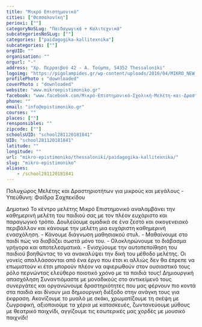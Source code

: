 ```yaml
---
title: "Μικρό Επιστημονικό"
cities: ["Θεσσαλονίκη"]
perioxi: [""]
categoryNoSLug: "Παιδαγωγικά + Καλιτεχνικά"
subcategoriesNoSLug: [""]
categories: ["paidagogika-kallitexnika"]
subcategories: [""]
orgUID: ""
organisation: ""
orgurl: "-"
address: "Χρ. Περραιβού 42 - Α. Τούμπα, 54352 Thessaloníki"
logoimg: "https://pigolampides.gr/wp-content/uploads/2016/04/MIKRO_NEW_LOGO-360x240saxpekidi.jpeg"
profilePhoto : "downloaded"
coverPhoto : "downloaded"
website: "www.mikroepistimoniko.gr"
facebook: "www.facebook.com/Μικρό-Επιστημονικό-Σχολική-Μελέτη-και-Δραστηριότητες-521808487974776/"
phone: ""
email: "info@epistimoniko.gr"
courses: ""
places: [""]
rensponsibles: ""
zipcode: [""]
schoolsUID: "school281120181841"
UID: "school281120181841"
latitude: ""
longitude: ""
url: "mikro-epistimoniko/thessaloniki/paidagogika-kallitexnika/"
slug: "mikro-epistimoniko"
aliases:
    - /school281120181841
---
```



Πολυχώρος Μελέτης και Δραστηριοτήτων για μικρούς και μεγάλους - Υπεύθυνη: Φαίδρα Σαχπεκίδου

Δημοτικό Το κέντρο μελέτης Μικρό Επιστημονικό αναλαμβάνει την καθημερινή μελέτη του παιδιού σας με τον πλέον ευχάριστο και παραγωγικό τρόπο. Δουλεύουμε ομαδικά σε ένα ζεστό και οικογενειακό περιβάλλον και κάνουμε την μελέτη μια ευχάριστη καθημερινή ενασχόληση. - Κάνουμε διάγνωση μαθησιακού στυλ. - Μαθαίνουμε στο παιδί πώς να διαβάζει σωστά μόνο του. - Ολοκληρώνουμε το διάβασμα γρήγορα και αποτελεσματικά. - Ενισχύουμε την αυτοπεποίθηση του παιδιού βοηθώντας το να ανακαλύψει την δική του μέθοδο μελέτης. Οι γονείς απαλλάσσονται από ένα έργο που έτσι κι αλλιώς δεν θα έπρεπε να επωμιστούν κι έτσι μπορούν πλέον να αφιερωθούν στον ουσιαστικό τους ρόλο περνώντας ελεύθερο ποιοτικό χρόνο με τα παιδιά τους! Δημιουργική απασχόληση Συναντιόμαστε με μοναδικούς στο αντικείμενό τους συνεργάτες και οργανώνουμε δραστηριότητες που μας φέρνουν πιο κοντά στα παιδιά και δίνουν μια δημιουργική διέξοδο στην ανάγκη τους για έκφραση. Ακονίζουμε το μυαλό με σκάκι, χρωματίζουμε τη σκέψη με ζωγραφική, αξιοποιούμε τα χέρια με κατασκευές, ζωντανεύουμε μύθους με θεατρικό παιχνίδι, αγγίζουμε τις εσωτερικές μας χορδές με μουσικό παιχνίδι!